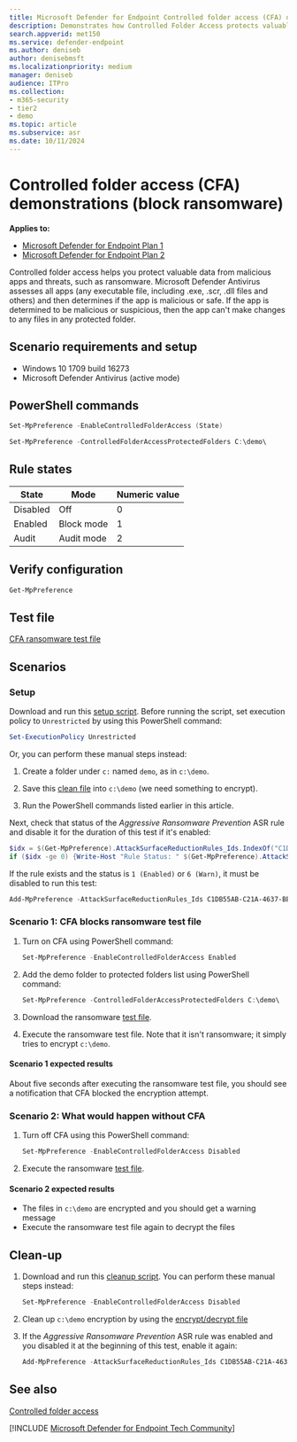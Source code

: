 ```yaml
---
title: Microsoft Defender for Endpoint Controlled folder access (CFA) demonstrations
description: Demonstrates how Controlled Folder Access protects valuable data from malicious apps and threats, such as ransomware.
search.appverid: met150
ms.service: defender-endpoint
ms.author: deniseb
author: denisebmsft
ms.localizationpriority: medium
manager: deniseb
audience: ITPro
ms.collection:
- m365-security
- tier2
- demo
ms.topic: article
ms.subservice: asr
ms.date: 10/11/2024
---
```


# Controlled folder access (CFA) demonstrations (block ransomware)

**Applies to:**

- [Microsoft Defender for Endpoint Plan 1](microsoft-defender-endpoint.md)
- [Microsoft Defender for Endpoint Plan 2](microsoft-defender-endpoint.md)

Controlled folder access helps you protect valuable data from malicious apps and threats, such as ransomware. Microsoft Defender Antivirus assesses all apps (any executable file, including .exe, .scr, .dll files and others) and then determines if the app is malicious or safe. If the app is determined to be malicious or suspicious, then the app can't make changes to any files in any protected folder.

## Scenario requirements and setup

- Windows 10 1709 build 16273
- Microsoft Defender Antivirus (active mode)

## PowerShell commands

```powershell
Set-MpPreference -EnableControlledFolderAccess (State)
```

```powershell
Set-MpPreference -ControlledFolderAccessProtectedFolders C:\demo\
```

## Rule states

|State | Mode| Numeric value |
|---|---|---|
| Disabled | Off | 0 |
| Enabled | Block mode | 1 |
| Audit | Audit mode | 2 |

## Verify configuration

```powershell
Get-MpPreference
```

## Test file

[CFA ransomware test file](https://demo.wd.microsoft.com/Content/ransomware_testfile_unsigned.exe)

## Scenarios

### Setup

Download and run this [setup script](https://demo.wd.microsoft.com/Content/CFA_SetupScript.zip). Before running the script, set execution policy to `Unrestricted` by using this PowerShell command: 

```powershell
Set-ExecutionPolicy Unrestricted
```

Or, you can perform these manual steps instead:

1. Create a folder under `c:` named `demo`, as in `c:\demo`.

2. Save this [clean file](https://demo.wd.microsoft.com/Content/testfile_safe.txt) into `c:\demo` (we need something to encrypt).

3. Run the PowerShell commands listed earlier in this article.

Next, check that status of the *Aggressive Ransomware Prevention* ASR rule and disable it for the duration of this test if it's enabled:


```powershell
$idx = $(Get-MpPreference).AttackSurfaceReductionRules_Ids.IndexOf("C1DB55AB-C21A-4637-BB3F-A12568109D35")
if ($idx -ge 0) {Write-Host "Rule Status: " $(Get-MpPreference).AttackSurfaceReductionRules_Actions[$idx]} else {Write-Host "Rule does not exist on this machine"}
```

If the rule exists and the status is `1 (Enabled)` or `6 (Warn)`, it must be disabled to run this test:

```powershell
Add-MpPreference -AttackSurfaceReductionRules_Ids C1DB55AB-C21A-4637-BB3F-A12568109D35 -AttackSurfaceReductionRules_Actions Disabled
```

### Scenario 1: CFA blocks ransomware test file

1. Turn on CFA using PowerShell command:

   ```powershell
   Set-MpPreference -EnableControlledFolderAccess Enabled
   ```

2. Add the demo folder to protected folders list using PowerShell command:

   ```powershell
   Set-MpPreference -ControlledFolderAccessProtectedFolders C:\demo\
   ```

3. Download the ransomware [test file](https://demo.wd.microsoft.com/Content/ransomware_testfile_unsigned.exe).

4. Execute the ransomware test file. Note that it isn't ransomware; it simply tries to encrypt `c:\demo`.

#### Scenario 1 expected results

About five seconds after executing the ransomware test file, you should see a notification that CFA blocked the encryption attempt.

### Scenario 2: What would happen without CFA

1. Turn off CFA using this PowerShell command:

   ```powershell
   Set-MpPreference -EnableControlledFolderAccess Disabled
   ```

2. Execute the ransomware [test file](https://demo.wd.microsoft.com/Content/ransomware_testfile_unsigned.exe).

#### Scenario 2 expected results

- The files in `c:\demo` are encrypted and you should get a warning message
- Execute the ransomware test file again to decrypt the files

## Clean-up

1. Download and run this [cleanup script](https://demo.wd.microsoft.com/Content/ASR_CFA_CleanupScript.zip). You can perform these manual steps instead:

   ```powershell
   Set-MpPreference -EnableControlledFolderAccess Disabled
   ```

2. Clean up `c:\demo` encryption by using the [encrypt/decrypt file](https://demo.wd.microsoft.com/Content/ransomware_cleanup_encrypt_decrypt.exe)

3. If the *Aggressive Ransomware Prevention* ASR rule was enabled and you disabled it at the beginning of this test, enable it again:

   ```powershell
   Add-MpPreference -AttackSurfaceReductionRules_Ids C1DB55AB-C21A-4637-BB3F-A12568109D35 -AttackSurfaceReductionRules_Actions Enabled
   ```

## See also

[Controlled folder access](/windows/threat-protection/windows-defender-exploit-guard/controlled-folders-exploit-guard?ocid=wd-av-demo-cfa-bottom)

[!INCLUDE [Microsoft Defender for Endpoint Tech Community](../includes/defender-mde-techcommunity.md)]
